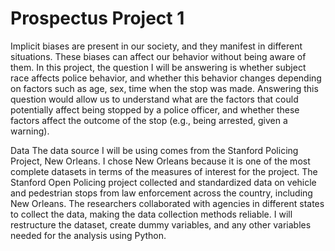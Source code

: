 # Prospectus Project 1

Implicit biases are present in our society, and they manifest in different situations.  These biases can affect our behavior without being aware of them. In this project, the question I will be answering is whether subject race affects police behavior, and whether this behavior changes depending on factors such as age, sex, time when the stop was made. Answering this question would allow us to understand what are the factors that could potentially affect being stopped by a police officer, and whether these factors affect the outcome of the stop (e.g., being arrested, given a warning). 

Data
The data source I will be using comes from the Stanford Policing Project, New Orleans. I chose New Orleans because it is one of the most complete datasets in terms of the measures of interest for the project. The Stanford Open Policing project collected and standardized data on vehicle and pedestrian stops from law enforcement across the country, including New Orleans. The researchers collaborated with agencies in different states to collect the data, making the data collection methods reliable. I will restructure the dataset, create dummy variables, and any other variables needed for the analysis using Python.
